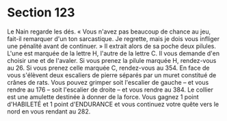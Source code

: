 # Section 123

Le Nain regarde les dés. « Vous n'avez pas beaucoup de chance au jeu, fait-il remarquer
d'un ton sarcastique. Je regrette, mais je dois vous infliger une pénalité avant de
continuer. » Il extrait alors de sa poche deux pilules. L'une est marquée de la lettre H,
l'autre de la lettre C. Il vous demande d'en choisir une et de l'avaler. Si vous prenez la
pilule marquée H, rendez-vous au 26. Si vous prenez celle marquée C, rendez-vous au
354.
En face de vous s'élèvent deux escaliers de pierre séparés par un muret constitué de
crânes de rats. Vous pouvez grimper soit l'escalier de gauche – et vous rendre au 176 –
soit l'escalier de droite – et vous rendre au 384.
Le collier est une amulette destinée à donner de la force. Vous gagnez 1 point d'HABILETÉ
et 1 point d'ENDURANCE et vous continuez votre quête vers le nord en vous rendant au 282.